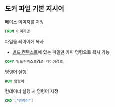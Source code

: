 ## 도커 파일 기본 지시어
베이스 이미지를 지정
```Dockerfile
FROM 이미지명
```
파일을 레이어에 복사
- [빌드 켄텍스트](<./이미지 빌드.md#빌드 컨텍스트>)에 있는 파일만 카피 명령으로 복사  가능
```Dockerfile
COPY 빌드컨텍스트경로 레이어경로
```

명령어 실행
```Dockerfile
RUN 명령어
```

컨테이너 실행 시 명령어 지정
```Dockerfile
CMD ["명령어"]
```